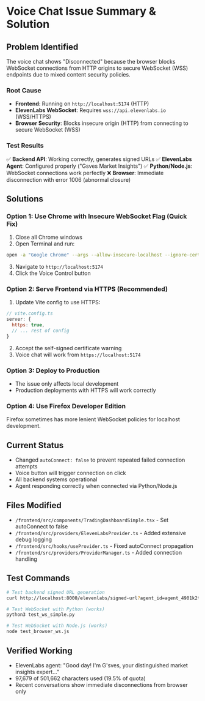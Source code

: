 # Voice Chat Issue Summary & Solution

## Problem Identified
The voice chat shows "Disconnected" because the browser blocks WebSocket connections from HTTP origins to secure WebSocket (WSS) endpoints due to mixed content security policies.

### Root Cause
- **Frontend**: Running on `http://localhost:5174` (HTTP)
- **ElevenLabs WebSocket**: Requires `wss://api.elevenlabs.io` (WSS/HTTPS)
- **Browser Security**: Blocks insecure origin (HTTP) from connecting to secure WebSocket (WSS)

### Test Results
✅ **Backend API**: Working correctly, generates signed URLs
✅ **ElevenLabs Agent**: Configured properly ("Gsves Market Insights")
✅ **Python/Node.js**: WebSocket connections work perfectly
❌ **Browser**: Immediate disconnection with error 1006 (abnormal closure)

## Solutions

### Option 1: Use Chrome with Insecure WebSocket Flag (Quick Fix)
1. Close all Chrome windows
2. Open Terminal and run:
```bash
open -a "Google Chrome" --args --allow-insecure-localhost --ignore-certificate-errors --disable-web-security --user-data-dir=/tmp/chrome-dev
```
3. Navigate to `http://localhost:5174`
4. Click the Voice Control button

### Option 2: Serve Frontend via HTTPS (Recommended)
1. Update Vite config to use HTTPS:
```javascript
// vite.config.ts
server: {
  https: true,
  // ... rest of config
}
```
2. Accept the self-signed certificate warning
3. Voice chat will work from `https://localhost:5174`

### Option 3: Deploy to Production
- The issue only affects local development
- Production deployments with HTTPS will work correctly

### Option 4: Use Firefox Developer Edition
Firefox sometimes has more lenient WebSocket policies for localhost development.

## Current Status
- Changed `autoConnect: false` to prevent repeated failed connection attempts
- Voice button will trigger connection on click
- All backend systems operational
- Agent responding correctly when connected via Python/Node.js

## Files Modified
- `/frontend/src/components/TradingDashboardSimple.tsx` - Set autoConnect to false
- `/frontend/src/providers/ElevenLabsProvider.ts` - Added extensive debug logging
- `/frontend/src/hooks/useProvider.ts` - Fixed autoConnect propagation
- `/frontend/src/providers/ProviderManager.ts` - Added connection handling

## Test Commands
```bash
# Test backend signed URL generation
curl http://localhost:8000/elevenlabs/signed-url?agent_id=agent_4901k2tkkq54f4mvgpndm3pgzm7g

# Test WebSocket with Python (works)
python3 test_ws_simple.py

# Test WebSocket with Node.js (works)
node test_browser_ws.js
```

## Verified Working
- ElevenLabs agent: "Good day! I'm G'sves, your distinguished market insights expert..."
- 97,679 of 501,662 characters used (19.5% of quota)
- Recent conversations show immediate disconnections from browser only